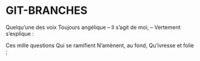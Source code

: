 # GIT-BRANCHES
Quelqu’une des voix
Toujours angélique
– Il s’agit de moi, –
Vertement s’explique :

Ces mille questions
Qui se ramifient
N’amènent, au fond,
Qu’ivresse et folie ;
